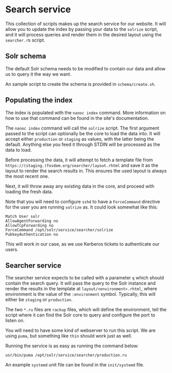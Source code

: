 # Search service

This collection of scripts makes up the search service for our website. It will
allow you to update the index by passing your data to the `solrize` script, and
it will process queries and render them in the desired layout using the
`searcher.rb` script.

## Solr schema

The default Solr schema needs to be modified to contain our data and allow us to
query it the way we want.

An sample script to create the schema is provided in `schema/create.sh`.

## Populating the index

The index is populated with the `nanoc index` command. More information on how
to use that command can be found in the site's documentation.

The `nanoc index` command will call the `solrize` script. The first argument
passed to the script can optionally be the core to load the data into. It will
accept either `production` or `staging` as values, with the latter being the
default. Anything else you feed it through STDIN will be processed as the data
to load.

Before processing the data, it will attempt to fetch a template file from
`https://(staging.)fosdem.org/searcher/layout.rhtml` and save it as the layout
to render the search results in. This ensures the used layout is always the most
recent one.

Next, it will throw away any existing data in the core, and proceed with loading
the fresh data.

Note that you will need to configure `sshd` to have a `ForceCommand` directive
for the user you are running `solrize` as. It could look somewhat like this:

```
Match User solr
AllowAgentForwarding no
AllowTcpForwarding no
ForceCommand /opt/solr/service/searcher/solrize
PubkeyAuthentication no
```

This will work in our case, as we use Kerberos tickets to authenticate our
users.

## Searcher service

The searcher service expects to be called with a parameter `q` which should
contain the search query. It will pass the query to the Solr instance and render
the results in the template at `layout/<environment>.rhtml`, where environment
is the value of the `:environment` symbol. Typically, this will either be
`staging` or `production`.

The two `*.ru` files are `rackup` files, which will define the environment, tell
the script where it can find the Solr core to query and configure the port to
listen on.

You will need to have some kind of webserver to run this script. We are using
`puma`, but something like `thin` should work just as well.

Running the service is as easy as running the command below:

```
usr/bin/puma /opt/solr/service/searcher/production.ru
```

An example `systemd` unit file can be found in the `init/systemd` file.
